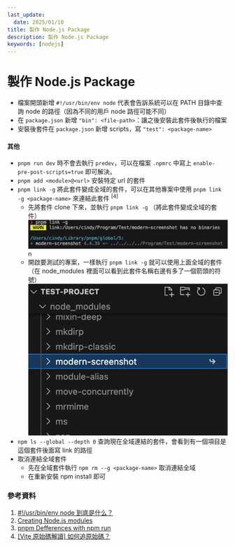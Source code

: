 ```yaml
---
last_update:
  date: 2025/01/10
title: 製作 Node.js Package
description: 製作 Node.js Package
keywords: [nodejs]
---
```


# 製作 Node.js Package

- 檔案開頭新增 `#!/usr/bin/env node` 代表會告訴系統可以在 PATH 目錄中查詢 node 的路徑（因為不同的用戶 node 路徑可能不同）
- 在 `package.json` 新增 `"bin": <file-path>`：讓之後安裝此套件後執行的檔案
- 安裝後套件在 `package.json` 新增 scripts，寫 `"test": <package-name>`

#### 其他

- `pnpm run dev` 時不會去執行 `predev`，可以在檔案 `.npmrc` 中寫上 `enable-pre-post-scripts=true` 即可解決。
- `pnpm add <module>@<url>` 安裝特定 url 的套件
- `pnpm link -g` 將此套件變成全域的套件，可以在其他專案中使用 `pnpm link -g <package-name>` 來連結此套件 <sup>[4]</sup>
  - 先將套件 clone 下來，並執行 `pnpm link -g` （將此套件變成全域的套件）
    ![pnpm link](./img/pnpm-link-g.png)n
  - 開啟要測試的專案，一樣執行 `pnpm link -g` 就可以使用上面全域的套件（在 node_modules 裡面可以看到此套件名稱右邊有多了一個箭頭的符號）
    ![pnpm link](./img/link.png)
- `npm ls --global --depth 0` 查詢現在全域連結的套件，會看到有一個項目是這個套件後面寫 link 的路徑
- 取消連結全域套件
  - 先在全域套件執行 `npm rm --g <package-name>` 取消連結全域
  - 在重新安裝 npm install 即可

### 參考資料

1. [#!/usr/bin/env node 到底是什么？](https://juejin.cn/post/6844903826344902670)
2. [Creating Node.js modules](https://docs.npmjs.com/creating-node-js-modules)
3. [pnpm Defferences with npm run](https://pnpm.io/cli/run#differences-with-npm-run)
4. [[Vite 原始碼解讀] 如何追原始碼？](https://ithelp.ithome.com.tw/articles/10332272)
